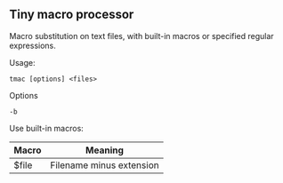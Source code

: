 ## Tiny macro processor

Macro substitution on text files, with built-in macros or specified regular expressions.

Usage:

```
tmac [options] <files>
```

Options

```
-b
```

Use built-in macros:

|Macro|Meaning
-|-
$file|Filename minus extension
